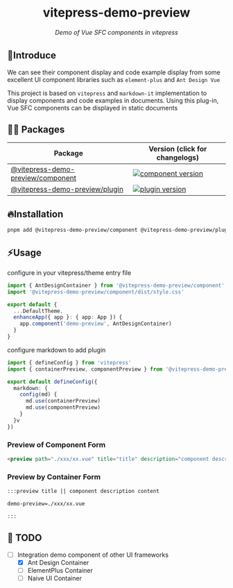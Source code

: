 <div align="center">
	<h1 style="margin:10px">vitepress-demo-preview</h1>
	<h6 align="center">Demo of Vue SFC components in vitepress</h6>
</div>

## 🎉Introduce

We can see their component display and code example display from some excellent UI component libraries such as `element-plus` and `Ant Design Vue`

This project is based on `vitepress` and `markdown-it` implementation to display components and code examples in documents. Using this plug-in, Vue SFC components can be displayed in static documents

## 🏄‍♂️ Packages

| Package                                                 | Version (click for changelogs)                                                                                      |
| ------------------------------------------------------- | ------------------------------------------------------------------------------------------------------------------- |
| [@vitepress-demo-preview/component](packages/component) | [![component version](https://badgen.net/npm/v/@vitepress-demo-preview/component)](packages/component/CHANGELOG.md) |
| [@vitepress-demo-preview/plugin](packages/plugin)       | [![plugin version](https://badgen.net/npm/v/@vitepress-demo-preview/plugin)](packages/plugin/CHANGELOG.md)          |

## 🔥Installation

```sh
pnpm add @vitepress-demo-preview/component @vitepress-demo-preview/plugin
```

## ⚡Usage

configure in your vitepress/theme entry file

```ts
import { AntDesignContainer } from '@vitepress-demo-preview/component'
import '@vitepress-demo-preview/component/dist/style.css'

export default {
  ...DefaultTheme,
  enhanceApp({ app }: { app: App }) {
    app.component('demo-preview', AntDesignContainer)
  }
}
```

configure markdown to add plugin

```ts
import { defineConfig } from 'vitepress'
import { containerPreview, componentPreview } from '@vitepress-demo-preview/plugin'

export default defineConfig({
  markdown: {
    config(md) {
      md.use(containerPreview)
      md.use(componentPreview)
    }
  }v
})
```

### Preview of Component Form

```md
<preview path="./xxx/xx.vue" title="title" description="component description content"></preview>
```

### Preview by Container Form

```md
:::preview title || component description content

demo-preview=./xxx/xx.vue

:::
```

## 👊 TODO

- [ ] Integration demo component of other UI frameworks
  - [x] Ant Design Container
  - [ ] ElementPlus Container
  - [ ] Naive UI Container
